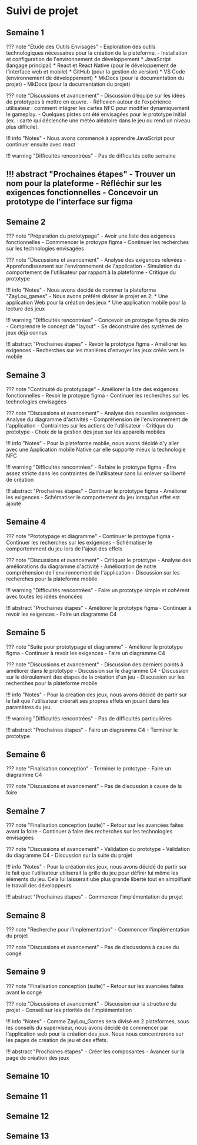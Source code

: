 # Suivi de projet

## Semaine 1

??? note "Étude des Outils Envisagés"
    - Exploration des outils technologiques nécessaires pour la création de la plateforme.
    - Installation et configuration de l'environnement de développement
       * JavaScript (langage principal)
       * React et React Native (pour le développement de l’interface web et mobile)
       * GitHub (pour la gestion de version)
       * VS Code (environnement de développement)
       * MkDocs (pour la documentation du projet)
    - MkDocs (pour la documentation du projet)

??? note "Discussions et avancement"
    - Discussion d’équipe sur les idées de prototypes à mettre en œuvre.
    - Réflexion autour de l’expérience utilisateur : comment intégrer les cartes NFC pour modifier dynamiquement le gameplay.
    - Quelques pistes ont été envisagées pour le prototype initial (ex. : carte qui déclenche une météo aléatoire dans le jeu ou rend un niveau plus difficile).
    
!!! info "Notes"
    - Nous avons commencé à apprendre JavaScript pour continuer ensuite avec react

!!! warning "Difficultés rencontrées"
    - Pas de difficultés cette semaine

!!! abstract "Prochaines étapes"
    - Trouver un nom pour la plateforme
    - Réfléchir sur les exigences fonctionnelles
    - Concevoir un prototype de l'interface sur figma
---

## Semaine 2

??? note "Préparation du prototypage"
    - Avoir une liste des exigences fonctionnelles
    - Conmmencer le protoype figma
    - Continuer les recherches sur les technologies envisagées

??? note "Discussions et avancement"
    - Analyse des exigences relevées
    - Approfondissement sur l'environnement de l'application
    - Simulation du comportement de l'utilisateur par rapport à la plateforme
    - Critique du prototype

!!! info "Notes"
    - Nous avons décidé de nommer la plateforme "ZayLou_games"
    - Nous avons préféré diviser le projet en 2:
        * Une application Web pour la création des jeux
        * Une application mobile pour la lecture des jeux

!!! warning "Difficultés rencontrées"
    - Concevoir un protoype figma de zéro
    - Comprendre le concept de "layout"
    - Se déconstruire des systèmes de jeux déjà connus

!!! abstract "Prochaines étapes"
    - Revoir le prototype figma
    - Améliorer les exigences
    - Recherches sur les manières d'envoyer les jeux créés vers le mobile

## Semaine 3

??? note "Continuité du prototypage"
    - Améliorer la liste des exigences fonctionnelles
    - Revoir le protoype figma
    - Continuer les recherches sur les technologies envisagées

??? note "Discussions et avancement"
    - Analyse des nouvelles exigences
    - Analyse du diagramme d'activités
    - Compréhension de l'environnement de l'application
    - Contraintes sur les actions de l'utilisateur
    - Critique du prototype
    - Choix de la gestion des jeux sur les appareils mobiles

!!! info "Notes"
    - Pour la plateforme mobile, nous avons décidé d'y aller avec une 
    Application mobile Native car elle supporte mieux la technologie NFC

!!! warning "Difficultés rencontrées"
    - Refaire le prototype figma
    - Être assez stricte dans les contraintes de l'utilisateur sans lui enlever
    sa liberté de création

!!! abstract "Prochaines étapes"
    - Continuer le prototype figma
    - Améliorer les exigences
    - Schématiser le comportement du jeu lorsqu'un effet est ajouté

## Semaine 4

??? note "Prototypage et diagramme"
    - Continuer le protoype figma
    - Continuer les recherches sur les exigences
    - Schématiser le comportemment du jeu lors de l'ajout des effets

??? note "Discussions et avancement"
    - Critiquer le prototype
    - Analyse des améliorations du diagramme d'activité
    - Amélioration de notre compréhension de l'environnement de l'application
    - Discussion sur les recherches pour la plateforme mobile

!!! warning "Difficultés rencontrées"
    - Faire un prototype simple et cohérent avec toutes les idées énoncées

!!! abstract "Prochaines étapes"
    - Améliorer le prototype figma
    - Continuer à revoir les exigences
    - Faire un diagramme C4

## Semaine 5

??? note "Suite pour prototypage et diagramme"
    - Améliorer le prototype figma
    - Continuer à revoir les exigences
    - Faire un diagramme C4

??? note "Discussions et avancement"
    - Discussion des derniers points à améliorer dans le prototype 
    - Discussion sur le diagramme C4
    - Discussion sur le déroulement des étapes de la création d'un jeu
    - Discussion sur les recherches pour la plateforme mobile

!!! info "Notes"
    - Pour la création des jeux, nous avons décidé de partir sur le fait que
    l'utilisateur créerait ses propres effets en jouant dans les paramètres
    du jeu.

!!! warning "Difficultés rencontrées"
    - Pas de difficultés particulières

!!! abstract "Prochaines étapes"
    - Faire un diagramme C4
    - Terminer le prototype

## Semaine 6

??? note "Finalisation conception"
    - Terminer le prototype
    - Faire un diagramme C4

??? note "Discussions et avancement"
    - Pas de discussion à cause de la foire

## Semaine 7

??? note "Finalisation conception (suite)"
    - Retour sur les avancées faites avant la foire
    - Continuer à faire des recherches sur les technologies envisagées

??? note "Discussions et avancement"
    - Validation du prototype
    - Validation du diagramme C4
    - Discussion sur la suite du projet

!!! info "Notes"
    - Pour la création des jeux, nous avons décidé de partir sur le fait que
    l'utilisateur utiliserait la grille du jeu pour définir lui même les
    éléments du jeu. Cela lui laisserait ube plus grande liberté tout en 
    simplifiant le travail des développeurs

!!! abstract "Prochaines étapes"
    - Commencer l'implémentation du projet

## Semaine 8

??? note "Recherche pour l'implémentation"
    - Commencer l'implémentation du projet

??? note "Discussions et avancement"
    - Pas de discussions à cause du congé


## Semaine 9

??? note "Finalisation conception (suite)"
    - Retour sur les avancées faites avant le congé

??? note "Discussions et avancement"
    - Discussion sur la structure du projet
    - Conseil sur les priorités de l'implémentation

!!! info "Notes"
    - Comme ZayLou_Games sera divisé en 2 plateformes, sous les conseils
    du superviseur, nous avons décidé de commencer par l'application web
    pour la création des jeux. Nous nous concentrerons sur les pages de 
    création de jeu et des effets.

!!! abstract "Prochaines étapes"
    - Créer les composantes
    - Avancer sur la page de création des jeux

## Semaine 10

## Semaine 11

## Semaine 12

## Semaine 13
